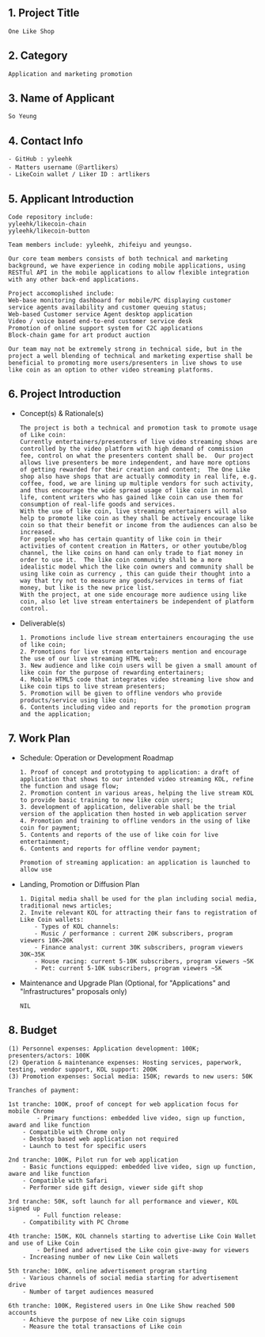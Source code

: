 ## 1. Project Title
    One Like Shop
    
## 2. Category 
    Application and marketing promotion
    
## 3. Name of Applicant
    So Yeung

## 4. Contact Info
    - GitHub : yyleehk
    - Matters username（＠artlikers）
    - LikeCoin wallet / Liker ID : artlikers

## 5. Applicant Introduction

	
	Code repository include:
	yyleehk/likecoin-chain
	yyleehk/likecoin-button
	
	Team members include: yyleehk, zhifeiyu and yeungso.
	
	Our core team members consists of both technical and marketing background, we have experience in coding mobile applications, using RESTful API in the mobile applications to allow flexible integration with any other back-end applications.
	
	Project accomoplished include:
	Web-base monitoring dashboard for mobile/PC displaying customer service agents availability and customer queuing status;
	Web-based Customer service Agent desktop application
	Video / voice based end-to-end customer service desk
	Promotion of online support system for C2C applications
	Block-chain game for art product auction
	
	Our team may not be extremely strong in technical side, but in the project a well blending of technical and marketing expertise shall be beneficial to promoting more users/presenters in live shows to use like coin as an option to other video streaming platforms.
	

## 6. Project Introduction


- Concept(s) & Rationale(s)
 
    ```
    The project is both a technical and promotion task to promote usage of Like coin:
    Currently entertainers/presenters of live video streaming shows are controlled by the video platform with high demand of commission fee, control on what the presenters content shall be.  Our project allows live presenters be more independent, and have more options of getting rewarded for their creation and content;  The One Like shop also have shops that are actually commodity in real life, e.g. coffee, food, we are lining up multiple vendors for such activity, and thus encourage the wide spread usage of like coin in normal life, content writers who has gained like coin can use them for consumption of real-life goods and services.
    With the use of like coin, live streaming entertainers will also help to promote like coin as they shall be actively encourage like coin so that their benefit or income from the audiences can also be increased.
    For people who has certain quantity of like coin in their activities of content creation in Matters, or other youtube/blog channel, the like coins on hand can only trade to fiat money in order to use it.  The like coin community shall be a more idealistic model which the like coin owners and community shall be using like coin as currency , this can guide their thought into a way that try not to measure any goods/services in terms of fiat money, but like is the new price list.
    With the project, at one side encourage more audience using like coin, also let live stream entertainers be independent of platform control.

    ```   
- Deliverable(s)

	```
	1. Promotions include live stream entertainers encouraging the use of like coin;
	2. Promotions for live stream entertainers mention and encourage the use of our live streaming HTML web;
	3. New audience and like coin users will be given a small amount of like coin for the purpose of rewarding entertainers;
	4. Mobile HTML5 code that integrates video streaming live show and Like coin tips to live stream presenters;
	5. Promotion will be given to offline vendors who provide products/service using like coin;
	6. Contents including video and reports for the promotion program and the application;
	``` 

## 7. Work Plan

- Schedule: Operation or Development Roadmap
	```
	1. Proof of concept and prototyping to application: a draft of application that shows to our intended video streaming KOL, refine the function and usage flow;
	2. Promotion content in various areas, helping the live stream KOL to provide basic training to new like coin users;
	3. development of application, deliverable shall be the trial version of the application then hosted in web application server
	4. Promotion and training to offline vendors in the using of like coin for payment;
	5. Contents and reports of the use of like coin for live entertainment;
	6. Contents and reports for offline vendor payment;

	Promotion of streaming application: an application is launched to allow use 
	```
    
- Landing, Promotion or Diffusion Plan
	```
	1. Digital media shall be used for the plan including social media, traditional news articles;
	2. Invite relevant KOL for attracting their fans to registration of Like Coin wallets:
    	- Types of KOL channels: 
		- Music / performance : current 20K subscribers, program viewers 10K~20K
		- Finance analyst: current 30K subscribers, program viewers 30K~35K
		- House racing: current 5-10K subscribers, program viewers ~5K
		- Pet: current 5-10K subscribers, program viewers ~5K
	```
    
- Maintenance and Upgrade Plan (Optional, for "Applications" and "Infrastructures" proposals only)
	```
	NIL
	```

## 8. Budget

	
    (1) Personnel expenses: Application development: 100K; presenters/actors: 100K
    (2) Operation & maintenance expenses: Hosting services, paperwork, testing, vendor support, KOL support: 200K
    (3) Promotion expenses: Social media: 150K; rewards to new users: 50K
    
    Tranches of payment:
    	
	1st tranche: 100K, proof of concept for web application focus for mobile Chrome
    		- Primary functions: embedded live video, sign up function, award and like function
		- Compatible with Chrome only
		- Desktop based web application not required
		- Launch to test for specific users
		
	2nd tranche: 100K, Pilot run for web application
		- Basic functions equipped: embedded live video, sign up function, aware and like function
		- Compatible with Safari
		- Performer side gift design, viewer side gift shop
		
	3rd tranche: 50K, soft launch for all performance and viewer, KOL signed up
    		- Full function release: 
		- Compatibility with PC Chrome
		
	4th tranche: 150K, KOL channels starting to advertise Like Coin Wallet and use of Like Coin
    		- Defined and advertised the Like coin give-away for viewers
		- Increasing number of new Like Coin wallets
		
	5th tranche: 100K, online advertisement program starting
		- Various channels of social media starting for advertisement drive
		- Number of target audiences measured
		
	6th tranche: 100K, Registered users in One Like Show reached 500 accounts
		- Achieve the purpose of new Like coin signups
		- Measure the total transactions of Like coin 
	


